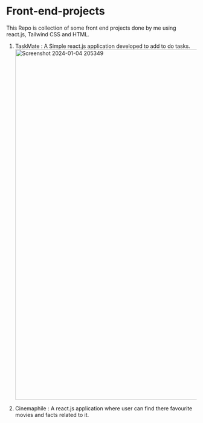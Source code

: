 # Front-end-projects
This Repo is collection of some front end projects done by me using react.js, Tailwind CSS and HTML.
1. TaskMate : A Simple react.js application developed to add to do tasks.
   <img width="927" alt="Screenshot 2024-01-04 205349" src="https://github.com/schrodingerskatt/Front-end-projects/assets/137903157/3b0a3cf6-61b5-40b5-8340-a3a25b5a53e9">

3. Cinemaphile : A react.js application where user can find there favourite movies and facts related to it.
